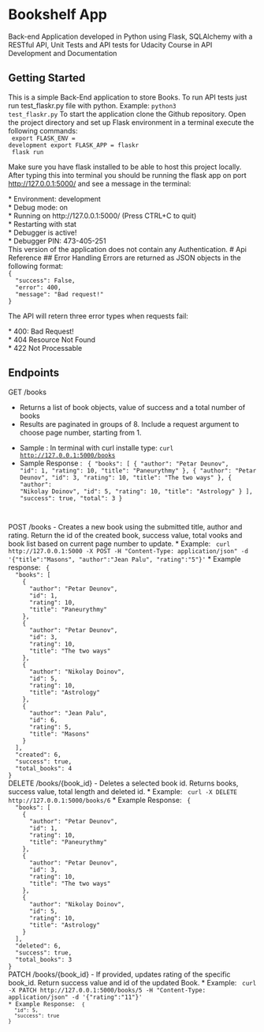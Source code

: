 # Bookshelf App
Back-end Application developed in Python using Flask, SQLAlchemy with a RESTful API, Unit Tests and API tests for Udacity Course in API Development and Documentation
## Getting Started
This is a simple Back-End application to store Books.
To run API tests just run test_flaskr.py file with python.
Example: <code>python3 test_flaskr.py</code> 
To start the application clone the Github repository. Open the project directory and set up Flask environment in a terminal execute the following commands:
<br/>
<code>
export FLASK_ENV = development
export FLASK_APP = flaskr
</code>
</br>
<code>
flask run
</code>

Make sure you have flask installed to be able to host this project locally. After typing this into terminal you should be running the flask app
on port http://127.0.0.1:5000/ and see a message in the terminal: 
<section>
 * Environment: development <br>
 * Debug mode: on <br>
 * Running on http://127.0.0.1:5000/ (Press CTRL+C to quit)<br>
 * Restarting with stat<br>
 * Debugger is active!<br>
 * Debugger PIN: 473-405-251<br>
</section>
This version of the application does not contain any Authentication.
# Api Reference
## Error Handling
Errors are returned as JSON objects in the following format: 
<code>
{
  "success": False,
  "error": 400,
  "message": "Bad request!"
}
</code>

The API will retern three error types when requests fail:

<section>
 * 400: Bad Request! <br>
 * 404 Resource Not Found <br>
 * 422 Not Processable<br>
</section> 

## Endpoints
GET /books
- Returns a list of book objects, value of success and a total number of books
- Results are paginated in groups of 8. Include a request argument to choose page number, starting from 1.
* Sample : In terminal with curl installe type: <code>curl http://127.0.0.1:5000/books</code>
* Sample Response : <code> {
  "books": [
    {
      "author": "Petar Deunov", 
      "id": 1, 
      "rating": 10, 
      "title": "Paneurythmy"
    }, 
    {
      "author": "Petar Deunov", 
      "id": 3, 
      "rating": 10, 
      "title": "The two ways"
    }, 
    {
      "author": "Nikolay Doinov", 
      "id": 5, 
      "rating": 10, 
      "title": "Astrology"
    }
  ], 
  "success": true, 
  "total": 3
}
</code>
POST /books
- Creates a new book using the submitted title, author and rating. Return the id of the created book, success value, total vooks and book list based on current page number to update.
* Example: <code> curl http://127.0.0.1:5000 -X POST -H "Content-Type: application/json" -d '{"title":"Masons", "author":"Jean Palu", "rating":"5"}'</code>
* Example response: <code> {
  "books": [
    {
      "author": "Petar Deunov", 
      "id": 1, 
      "rating": 10, 
      "title": "Paneurythmy"
    }, 
    {
      "author": "Petar Deunov", 
      "id": 3, 
      "rating": 10, 
      "title": "The two ways"
    }, 
    {
      "author": "Nikolay Doinov", 
      "id": 5, 
      "rating": 10, 
      "title": "Astrology"
    }, 
    {
      "author": "Jean Palu", 
      "id": 6, 
      "rating": 5, 
      "title": "Masons"
    }
  ], 
  "created": 6, 
  "success": true, 
  "total_books": 4
}
</code>
DELETE /books/{book_id}
- Deletes a selected book id. Returns books, success value, total length and deleted id.
* Example: <code> curl -X DELETE http://127.0.0.1:5000/books/6</code>
* Example Response: <code> {
  "books": [
    {
      "author": "Petar Deunov", 
      "id": 1, 
      "rating": 10, 
      "title": "Paneurythmy"
    }, 
    {
      "author": "Petar Deunov", 
      "id": 3, 
      "rating": 10, 
      "title": "The two ways"
    }, 
    {
      "author": "Nikolay Doinov", 
      "id": 5, 
      "rating": 10, 
      "title": "Astrology"
    }
  ], 
  "deleted": 6, 
  "success": true, 
  "total_books": 3
}
</code>
PATCH /books/{book_id}
- If provided, updates rating of the specific book_id. Return success value and id of the updated Book.
* Example: <code> curl -X PATCH http://127.0.0.1:5000/books/5 -H "Content-Type: application/json" -d '{"rating":"11"}'
* Example Response: <code> {
  "id": 5, 
  "success": true
}</code>




